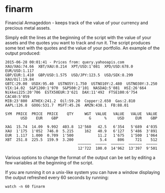 finarm
======

Financial Armageddon - keeps track of the value of your currency and precious metal assets.

Simply edit the lines at the beginning of the script with the value of your assets and
the quotes you want to track and run it.
The script produces some text with the quotes and the value of your portfolio.
An example of the output produced:

```
2015-06-28 00:01:41 - Prices from: query.yahooapis.com
XAU/XAG:74.66  XBT/XAU:0.214  XPT/USD:1'081  XPD/USD:678.0  EUR/USD:1.117
GBP/EUR:1.410  GBP/USD:1.575  USD/JPY:123.5  USD/SEK:8.299  XAU/Oil:19.84
GBTC:29.00  USDX:95.40  USTNO5Y:1.750  USTNO10Y:2.480  USTNO30Y:3.250
VIX:14.02  S&P1200:1'970  S&P500:2'101  NASDAQ:5'081  HSI:26'664
Nikkei225:20'706  ESTX50EUR:3'621  DAX:11'492  FTSE100:6'754  CAC40:5'059
MIB:23'800  ATHEX:241.2  Oil:59.20  Copper:2.650  Gas:2.810
AAPL:126.8  GOOG:531.7  MSFT:45.26  AMZN:438.1  FB:88.01

SYM  PRICE  PRICE  PRICE    QTY     WGT  VALUE   VALUE   VALUE  VALUE
       USD    EUR    GBP              G      %     USD     EUR    GBP

XAG  15.74  14.09  9.992  403.8  12'560   42.5   6'354   5'689  4'035
XAU  1'175  1'052  746.0  5.215     162   40.9   6'127   5'486  3'891
EUR  1.117  1.000  0.709  1'500           11.2   1'675   1'500  1'064
XBT  251.8  225.5  159.9  3.200            5.4     806     721    512
                                 ‒‒‒‒‒‒  ‒‒‒‒‒  ‒‒‒‒‒‒  ‒‒‒‒‒‒  ‒‒‒‒‒
                                 12'722  100.0  14'962  13'397  9'501
```

Various options to change the format of the output can be set by editing a few variables at the beginning of the script.

If you are running it on a unix-like system you can have a window displaying the output refreshed every 60 seconds by running:
```
watch -n 60 finarm
```
